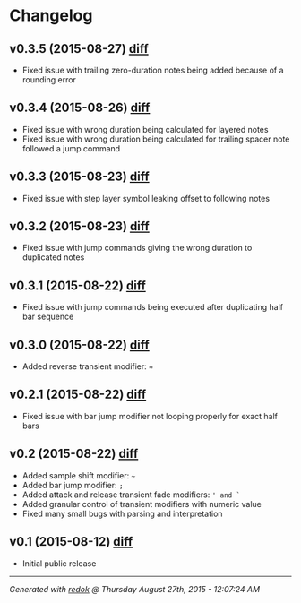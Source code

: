 # Changelog

## v0.3.5 (2015-08-27) [diff](https://github.com/adamrenklint/qwak/compare/v0.3.4...v0.3.5)

- Fixed issue with trailing zero-duration notes being added because of a rounding error

## v0.3.4 (2015-08-26) [diff](https://github.com/adamrenklint/qwak/compare/v0.3.3...v0.3.4)

- Fixed issue with wrong duration being calculated for layered notes
- Fixed issue with wrong duration being calculated for trailing spacer note followed a jump command

## v0.3.3 (2015-08-23) [diff](https://github.com/adamrenklint/qwak/compare/v0.3.2...v0.3.3)

- Fixed issue with step layer symbol leaking offset to following notes

## v0.3.2 (2015-08-23) [diff](https://github.com/adamrenklint/qwak/compare/v0.3.1...v0.3.2)

- Fixed issue with jump commands giving the wrong duration to duplicated notes

## v0.3.1 (2015-08-22) [diff](https://github.com/adamrenklint/qwak/compare/v0.3.0...v0.3.1)

- Fixed issue with jump commands being executed after duplicating half bar sequence

## v0.3.0 (2015-08-22) [diff](https://github.com/adamrenklint/qwak/compare/v0.2.1...v0.3.0)

- Added reverse transient modifier: ```≈```

## v0.2.1 (2015-08-22) [diff](https://github.com/adamrenklint/qwak/compare/v0.2.0...v0.2.1)

- Fixed issue with bar jump modifier not looping properly for exact half bars

## v0.2 (2015-08-22) [diff](https://github.com/adamrenklint/qwak/compare/v0.1.0...v0.2.0)

- Added sample shift modifier: ```~```
- Added bar jump modifier: ```;```
- Added attack and release transient fade modifiers: ```' and ` ```
- Added granular control of transient modifiers with numeric value
- Fixed many small bugs with parsing and interpretation

## v0.1 (2015-08-12) [diff](https://github.com/adamrenklint/qwak/compare/248783be0f026881d43f6af25128f1512047b8a3...v0.1.0)

- Initial public release

---
*Generated with [redok](https://github.com/adamrenklint/redok) @ Thursday August 27th, 2015 - 12:07:24 AM*